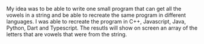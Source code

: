 My idea was to be able to write one small program that can get all the vowels in a string and be able to recreate the same program in different languages.
I was able to recreate the program in C++, Javascript, Java, Python, Dart and Typescript. The resutls will show on screen an array of the letters that are vowels that were from the string.
